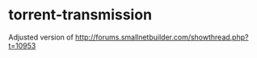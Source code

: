 torrent-transmission
====================

Adjusted version of http://forums.smallnetbuilder.com/showthread.php?t=10953

